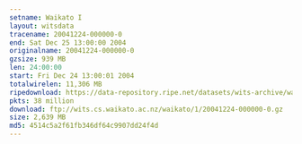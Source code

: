 ```yaml
---
setname: Waikato I
layout: witsdata
tracename: 20041224-000000-0
end: Sat Dec 25 13:00:00 2004
originalname: 20041224-000000-0
gzsize: 939 MB
len: 24:00:00
start: Fri Dec 24 13:00:01 2004
totalwirelen: 11,306 MB
ripedownload: https://data-repository.ripe.net/datasets/wits-archive/waikato/1/20041224-000000-0.gz
pkts: 38 million
download: ftp://wits.cs.waikato.ac.nz/waikato/1/20041224-000000-0.gz
size: 2,639 MB
md5: 4514c5a2f61fb346df64c9907dd24f4d
---
```

